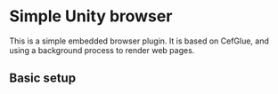 # Simple Unity browser #

This is a simple embedded browser plugin. It is based on CefGlue, and using a background process to render web pages. 

## Basic setup ##